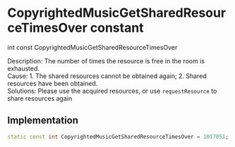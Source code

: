 


# CopyrightedMusicGetSharedResourceTimesOver constant







int const CopyrightedMusicGetSharedResourceTimesOver
  




<p>Description: The number of times the resource is free in the room is exhausted. <br>Cause: 1. The shared resources cannot be obtained again; 2. Shared resources have been obtained. <br>Solutions: Please use the acquired resources, or use <code>requestResource</code> to share resources again</p>



## Implementation

```dart
static const int CopyrightedMusicGetSharedResourceTimesOver = 1017051;
```







